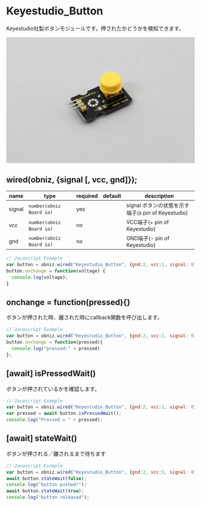 # Keyestudio_Button

Keyestudio社製ボタンモジュールです。押されたかどうかを検知できます。

![](index.jpg)

## wired(obniz,  {signal [, vcc, gnd]});


name | type | required | default | description
--- | --- | --- | --- | ---
signal | `number(obniz Board io)` | yes |  &nbsp; | signal ボタンの状態を示す端子(s pin of Keyestudio)
vcc | `number(obniz Board io)` | no |  &nbsp; | VCC端子(+ pin of Keyestudio)
gnd | `number(obniz Board io)` | no |  &nbsp; | GND端子(- pin of Keyestudio)


```Javascript
// Javascript Example
var button = obniz.wired("Keyestudio_Button", {gnd:2, vcc:1, signal: 0});
button.onchange = function(voltage) {
  console.log(voltage);
}
```

## onchange = function(pressed){}

ボタンが押された時、離された時にcallback関数を呼び出します。

```Javascript
// Javascript Example
var button = obniz.wired("Keyestudio_Button", {gnd:2, vcc:1, signal: 0});
button.onchange = function(pressed){
  console.log("pressed:" + pressed)
};
```

## [await] isPressedWait()

ボタンが押されているかを確認します。

```Javascript
// Javascript Example
var button = obniz.wired("Keyestudio_Button", {gnd:2, vcc:1, signal: 0});
var pressed = await button.isPressedWait();
console.log("Pressed = " + pressed);
```


## [await] stateWait()

ボタンが押される／離されるまで待ちます

```Javascript
// Javascript Example
var button = obniz.wired("Keyestudio_Button", {gnd:2, vcc:1, signal: 0});
await button.stateWait(false); 
console.log("button pushed!");
await button.stateWait(true); 
console.log("button released");
```
